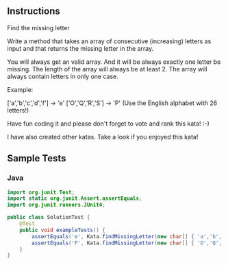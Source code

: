 ## Instructions

Find the missing letter

Write a method that takes an array of consecutive (increasing) letters as input and that returns the missing letter in the array.

You will always get an valid array. And it will be always exactly one letter be missing. The length of the array will always be at least 2.
The array will always contain letters in only one case.

Example:

['a','b','c','d','f'] -> 'e'
['O','Q','R','S'] -> 'P'
(Use the English alphabet with 26 letters!)

Have fun coding it and please don't forget to vote and rank this kata! :-)

I have also created other katas. Take a look if you enjoyed this kata!

## Sample Tests

### Java

~~~ java
import org.junit.Test;
import static org.junit.Assert.assertEquals;
import org.junit.runners.JUnit4;

public class SolutionTest {
    @Test
    public void exampleTests() {
        assertEquals('e', Kata.findMissingLetter(new char[] { 'a','b','c','d','f' }));
        assertEquals('P', Kata.findMissingLetter(new char[] { 'O','Q','R','S' }));
    }
}
~~~